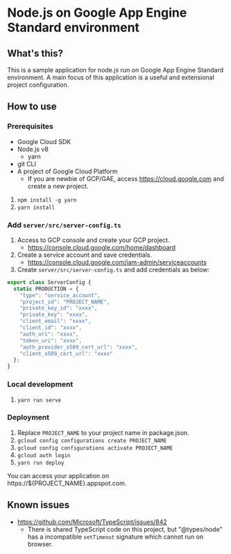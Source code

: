 # Node.js on Google App Engine Standard environment

## What's this?

This is a sample application for node.js run on Google App Engine Standard environment.
A main focus of this application is a useful and extensional project configuration.

## How to use

### Prerequisites

- Google Cloud SDK
- Node.js v8
    - yarn
- git CLI
- A project of Google Cloud Platform
  - If you are newbie of GCP/GAE, access https://cloud.google.com and create a new project.

1. `npm install -g yarn`
2. `yarn install`

### Add `server/src/server-config.ts`

1. Access to GCP console and create your GCP project.
    - https://console.cloud.google.com/home/dashboard
2. Create a service account and save credentials.
    - https://console.cloud.google.com/iam-admin/serviceaccounts
3. Create `server/src/server-config.ts` and add credentials as below:

```typescript
export class ServerConfig {
  static PRODUCTION = {
    "type": "service_account",
    "project_id": "PROJECT_NAME",
    "private_key_id": "xxxx",
    "private_key": "xxxx",
    "client_email": "xxxx",
    "client_id": "xxxx",
    "auth_uri": "xxxx",
    "token_uri": "xxxx",
    "auth_provider_x509_cert_url": "xxxx",
    "client_x509_cert_url": "xxxx"
  };
}
```

### Local development

1. `yarn run serve`

### Deployment

1. Replace `PROJECT_NAME` to your project name in package.json.
2. `gcloud config configurations create PROJECT_NAME`
3. `gcloud config configurations activate PROJECT_NAME`
4. `gcloud auth login`
5. `yarn run deploy`

You can access your application on https://${PROJECT_NAME}.appspot.com.

## Known issues

- https://github.com/Microsoft/TypeScript/issues/842
    - There is shared TypeScript code on this project, but "@types/node" has a incompatible `setTimeout` signature which cannot run on browser.
